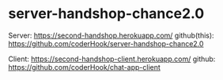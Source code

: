 # server-handshop-chance2.0

Server: https://second-handshop.herokuapp.com/
github(this): https://github.com/coderHook/server-handshop-chance2.0

Client: https://second-handshop-client.herokuapp.com/
github: https://github.com/coderHook/chat-app-client
